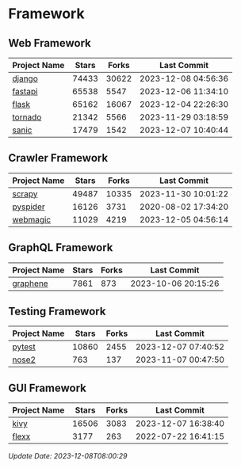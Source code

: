 # Framework

## Web Framework
| Project Name | Stars | Forks | Last Commit |
| ------------ | ----- | ----- | ----------- |
| [django](https://github.com/django/django) | 74433 | 30622 | 2023-12-08 04:56:36 |
| [fastapi](https://github.com/tiangolo/fastapi) | 65538 | 5547 | 2023-12-06 11:34:10 |
| [flask](https://github.com/pallets/flask) | 65162 | 16067 | 2023-12-04 22:26:30 |
| [tornado](https://github.com/tornadoweb/tornado) | 21342 | 5566 | 2023-11-29 03:18:59 |
| [sanic](https://github.com/sanic-org/sanic) | 17479 | 1542 | 2023-12-07 10:40:44 |

## Crawler Framework
| Project Name | Stars | Forks | Last Commit |
| ------------ | ----- | ----- | ----------- |
| [scrapy](https://github.com/scrapy/scrapy) | 49487 | 10335 | 2023-11-30 10:01:22 |
| [pyspider](https://github.com/binux/pyspider) | 16126 | 3731 | 2020-08-02 17:34:20 |
| [webmagic](https://github.com/code4craft/webmagic) | 11029 | 4219 | 2023-12-05 04:56:14 |

## GraphQL Framework
| Project Name | Stars | Forks | Last Commit |
| ------------ | ----- | ----- | ----------- |
| [graphene](https://github.com/graphql-python/graphene) | 7861 | 873 | 2023-10-06 20:15:26 |

## Testing Framework
| Project Name | Stars | Forks | Last Commit |
| ------------ | ----- | ----- | ----------- |
| [pytest](https://github.com/pytest-dev/pytest) | 10860 | 2455 | 2023-12-07 07:40:52 |
| [nose2](https://github.com/nose-devs/nose2) | 763 | 137 | 2023-11-07 00:47:50 |

## GUI Framework
| Project Name | Stars | Forks | Last Commit |
| ------------ | ----- | ----- | ----------- |
| [kivy](https://github.com/kivy/kivy) | 16506 | 3083 | 2023-12-07 16:38:40 |
| [flexx](https://github.com/flexxui/flexx) | 3177 | 263 | 2022-07-22 16:41:15 |

*Update Date: 2023-12-08T08:00:29*